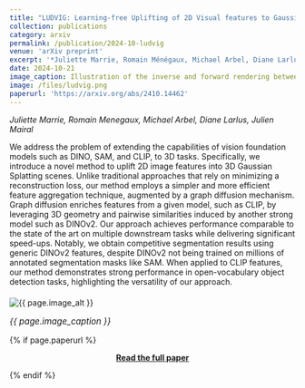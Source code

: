 ```yaml
---
title: "LUDVIG: Learning-free Uplifting of 2D Visual features to Gaussian Splatting scenes"
collection: publications
category: arxiv
permalink: /publication/2024-10-ludvig
venue: 'arXiv preprint'
excerpt: '*Juliette Marrie, Romain Ménégaux, Michael Arbel, Diane Larlus, Julien Mairal*<br><br>This paper proposes an efficient, learning-free approach for transferring 2D visual representations into 3D Gaussian Splatting scenes.'
date: 2024-10-21
image_caption: Illustration of the inverse and forward rendering between 2D visual features (produced by DINOv2) and a 3D Gaussian Splatting scene. In the inverse rendering (or uplifting) phase, features are created for each 3D Gaussian by aggregating coarse 2D features over all viewing directions. For forward rendering, the 3D features are projected on any given viewing direction as in regular Gaussian Splatting.
image: /files/ludvig.png
paperurl: 'https://arxiv.org/abs/2410.14462'
---
```


*Juliette Marrie, Romain Menegaux, Michael Arbel, Diane Larlus, Julien Mairal*

We address the problem of extending the capabilities of vision foundation models such as DINO, SAM, and CLIP, to 3D tasks. Specifically, we introduce a novel method to uplift 2D image features into 3D Gaussian Splatting scenes. Unlike traditional approaches that rely on minimizing a reconstruction loss, our method employs a simpler and more efficient feature aggregation technique, augmented by a graph diffusion mechanism. Graph diffusion enriches features from a given model, such as CLIP, by leveraging 3D geometry and pairwise similarities induced by another strong model such as DINOv2. Our approach achieves performance comparable to the state of the art on multiple downstream tasks while delivering significant speed-ups. Notably, we obtain competitive segmentation results using generic DINOv2 features, despite DINOv2 not being trained on millions of annotated segmentation masks like SAM. When applied to CLIP features, our method demonstrates strong performance in open-vocabulary object detection tasks, highlighting the versatility of our approach. 

<div style="text-align: left; margin-top: 20px;">
  <img src="{{ page.image }}" alt="{{ page.image_alt }}" style="max-width: 100%;">
  <p style="font-size: 15px; font-style: italic;">{{ page.image_caption }}</p>
</div>

{% if page.paperurl %}
  <p style="text-align: center;"><strong><a href="{{ page.paperurl }}" target="_blank">Read the full paper</a></strong></p>
{% endif %}
